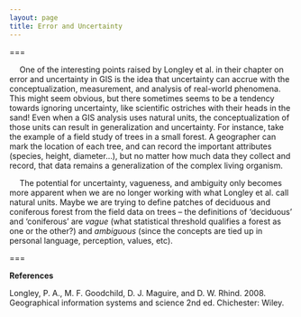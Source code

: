 ```yaml
---
layout: page
title: Error and Uncertainty
---
```


===

&emsp; One of the interesting points raised by Longley et al. in their chapter on error and uncertainty in GIS is the idea that uncertainty can accrue with the conceptualization, measurement, and analysis of real-world phenomena.  This might seem obvious, but there sometimes seems to be a tendency towards ignoring uncertainty, like scientific ostriches with their heads in the sand!  Even when a GIS analysis uses natural units, the conceptualization of those units can result in generalization and uncertainty. For instance, take the example of a field study of trees in a small forest. A geographer can mark the location of each tree, and can record the important attributes (species, height, diameter…), but no matter how much data they collect and record, that data remains a generalization of the complex living organism.  

&emsp; The potential for uncertainty, vagueness, and ambiguity only becomes more apparent when we are no longer working with what Longley et al. call natural units.  Maybe we are trying to define patches of deciduous and coniferous forest from the field data on trees – the definitions of ‘deciduous’ and ‘coniferous’ are *vague* (what statistical threshold qualifies a forest as one or the other?) and *ambiguous* (since the concepts are tied up in personal language, perception, values, etc).

===

**References**

Longley, P. A., M. F. Goodchild, D. J. Maguire, and D. W. Rhind. 2008. Geographical information systems and science 2nd ed. Chichester: Wiley.
